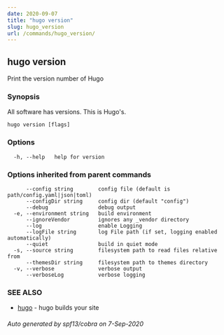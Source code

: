 ```yaml
---
date: 2020-09-07
title: "hugo version"
slug: hugo_version
url: /commands/hugo_version/
---
```

## hugo version

Print the version number of Hugo

### Synopsis

All software has versions. This is Hugo's.

```
hugo version [flags]
```

### Options

```
  -h, --help   help for version
```

### Options inherited from parent commands

```
      --config string        config file (default is path/config.yaml|json|toml)
      --configDir string     config dir (default "config")
      --debug                debug output
  -e, --environment string   build environment
      --ignoreVendor         ignores any _vendor directory
      --log                  enable Logging
      --logFile string       log File path (if set, logging enabled automatically)
      --quiet                build in quiet mode
  -s, --source string        filesystem path to read files relative from
      --themesDir string     filesystem path to themes directory
  -v, --verbose              verbose output
      --verboseLog           verbose logging
```

### SEE ALSO

* [hugo](/commands/hugo/)	 - hugo builds your site

###### Auto generated by spf13/cobra on 7-Sep-2020
